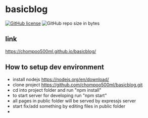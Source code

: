 # basicblog

[![GitHub license](https://img.shields.io/github/license/chompoo500ml/basicblog.svg)](https://github.com/chompoo500ml/basicblog/blob/master/LICENSE)
![GitHub repo size in bytes](https://img.shields.io/github/repo-size/chompoo500ml/basicblog.svg)

## link

https://chompoo500ml.github.io/basicblog/

## How to setup dev environment

- install nodejs https://nodejs.org/en/download/
- clone project https://github.com/chompoo500ml/basicblog.git
- cd into project folder and run "npm install"
- to start server for developing run "npm start"
- all pages in public folder will be served by expressjs server
- start fix/add something by editing files in public folder
- 
